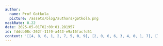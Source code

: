 ```yaml
---
author:
  name: Prof Gotkola
  picture: /assets/blog/authors/gotkola.png
maskRate: 0.22
date: 2025-05-01T02:00:01.281957
id: fddcb08c-262f-11f0-a443-e9a16facfd51
content: '[[4, 8, 6, 1, 2, 7, 5, 0, 9], [2, 0, 0, 6, 3, 4, 0, 1, 7], [7, 1, 3, 9, 0, 5, 0, 0, 6], [0, 0, 4, 2, 7, 1, 9, 6, 3], [6, 2, 9, 4, 0, 3, 1, 7, 8], [3, 7, 0, 8, 9, 6, 4, 2, 5], [1, 4, 8, 3, 6, 0, 7, 0, 0], [9, 3, 7, 5, 4, 0, 6, 0, 1], [5, 0, 2, 7, 1, 8, 3, 9, 4]]'
---
```


